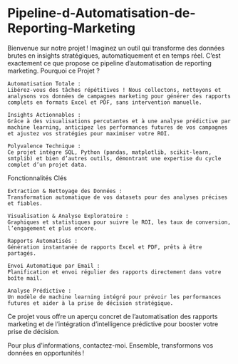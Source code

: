 # Pipeline-d-Automatisation-de-Reporting-Marketing

Bienvenue sur notre projet !
Imaginez un outil qui transforme des données brutes en insights stratégiques, automatiquement et en temps réel. C’est exactement ce que propose ce pipeline d’automatisation de reporting marketing.
Pourquoi ce Projet ?

    Automatisation Totale :
    Libérez-vous des tâches répétitives ! Nous collectons, nettoyons et analysons vos données de campagnes marketing pour générer des rapports complets en formats Excel et PDF, sans intervention manuelle.

    Insights Actionnables :
    Grâce à des visualisations percutantes et à une analyse prédictive par machine learning, anticipez les performances futures de vos campagnes et ajustez vos stratégies pour maximiser votre ROI.

    Polyvalence Technique :
    Ce projet intègre SQL, Python (pandas, matplotlib, scikit-learn, smtplib) et bien d’autres outils, démontrant une expertise du cycle complet d’un projet data.

Fonctionnalités Clés

    Extraction & Nettoyage des Données :
    Transformation automatique de vos datasets pour des analyses précises et fiables.

    Visualisation & Analyse Exploratoire :
    Graphiques et statistiques pour suivre le ROI, les taux de conversion, l’engagement et plus encore.

    Rapports Automatisés :
    Génération instantanée de rapports Excel et PDF, prêts à être partagés.

    Envoi Automatique par Email :
    Planification et envoi régulier des rapports directement dans votre boîte mail.

    Analyse Prédictive :
    Un modèle de machine learning intégré pour prévoir les performances futures et aider à la prise de décision stratégique.


Ce projet vous offre un aperçu concret de l’automatisation des rapports marketing et de l’intégration d’intelligence prédictive pour booster votre prise de décision.

Pour plus d'informations, contactez-moi.
Ensemble, transformons vos données en opportunités ! 
